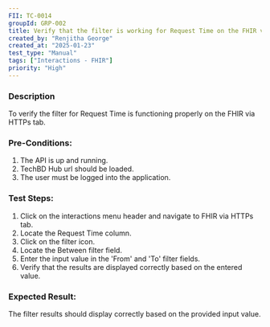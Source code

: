 ```yaml
---
FII: TC-0014
groupId: GRP-002
title: Verify that the filter is working for Request Time on the FHIR via HTTPs tab
created_by: "Renjitha George"
created_at: "2025-01-23"
test_type: "Manual"
tags: ["Interactions - FHIR"]
priority: "High"
---
```


### Description

To verify the filter for Request Time is functioning properly on the FHIR via
HTTPs tab.

### Pre-Conditions:

1. The API is up and running.
2. TechBD Hub url should be loaded.
3. The user must be logged into the application.

### Test Steps:

1. Click on the interactions menu header and navigate to FHIR via HTTPs tab.
2. Locate the Request Time column.
3. Click on the filter icon.
4. Locate the Between filter field.
5. Enter the input value in the 'From' and 'To' filter fields.
6. Verify that the results are displayed correctly based on the entered value.

### Expected Result:

The filter results should display correctly based on the provided input value.

